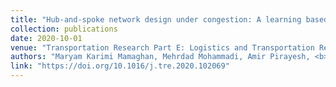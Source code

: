 ```yaml
---
title: "Hub-and-spoke network design under congestion: A learning based metaheuristic"
collection: publications
date: 2020-10-01
venue: "Transportation Research Part E: Logistics and Transportation Review, 2020"
authors: "Maryam Karimi Mamaghan, Mehrdad Mohammadi, Amir Pirayesh, <b> Amir Mohammad Karimi Mamaghan </b>, Hassan Irani"
link: "https://doi.org/10.1016/j.tre.2020.102069"
---
```


